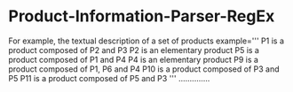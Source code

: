 # Product-Information-Parser-RegEx
For example, the textual description of a set of products example=''' P1 is a product composed of P2 and P3 P2 is an elementary product P5 is a product composed of P1 and P4 P4 is an elementary product P9 is a product composed of P1, P6 and P4 P10 is a product composed of P3 and P5 P11 is a product composed of P5 and P3 ''' ..............
